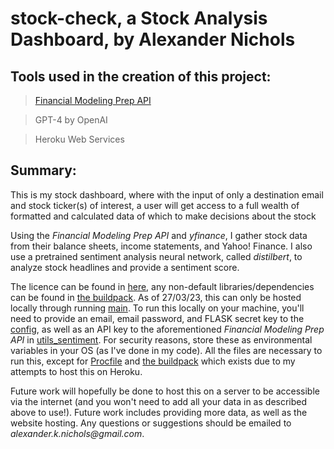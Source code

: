 # stock-check, a Stock Analysis Dashboard, by Alexander Nichols

## Tools used in the creation of this project:

> [Financial Modeling Prep API](https://site.financialmodelingprep.com/) 

> GPT-4 by OpenAI

> Heroku Web Services

## Summary:

This is my stock dashboard, where with the input of only a destination email and stock ticker(s) of interest, 
a user will get access to a full wealth of formatted and calculated data of which to make decisions about the stock

Using the _Financial Modeling Prep API_ and _yfinance_, I gather stock data from their balance sheets, income statements, 
and Yahoo! Finance. I also use a pretrained sentiment analysis neural network, called _distilbert_, to analyze stock 
headlines and provide a sentiment score. 

The licence can be found in [here](LICENSE.md), any non-default libraries/dependencies can be found in 
[the buildpack](requirement.txt). As of 27/03/23, this can only be hosted locally through running [main](wsgi.py). 
To run this locally on your machine, you'll need to provide an email, email password, and FLASK secret key to 
the [config](config.py), as well as an API key to the aforementioned _Financial Modeling Prep API_ in 
[utils_sentiment](utils_sentiment.py). For security reasons, store these as environmental variables in your OS
(as I've done in my code). All the files are necessary to run this, except for [Procfile](Procfile) and 
[the buildpack](requirements.txt) which exists due to my attempts to host this on Heroku.

Future work will hopefully be done to host this on a server to be accessible via the internet (and you won't need to 
add all your data in as described above to use!). Future work includes providing more data, as well as the website 
hosting. Any questions or suggestions should be emailed to _alexander.k.nichols@gmail.com_.